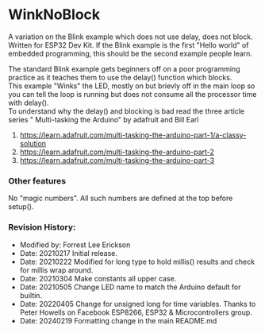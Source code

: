 # WinkNoBlock
A variation on the Blink example which does not use delay, does not block. Written for ESP32 Dev Kit.
If the Blink example is the first "Hello world" of embedded programming, this should be the second example people learn.

The standard Blink example gets beginners off on a poor programming practice as it teaches them to use the delay() function which blocks.  
This example "Winks" the LED, mostly on but brievly off in the main loop so you can tell the loop is running but does not consume all the processor time with delay().  
To understand why the delay() and blocking is bad read the three article series " Multi-tasking the Arduino" by adafruit and Bill Earl
1. https://learn.adafruit.com/multi-tasking-the-arduino-part-1/a-classy-solution
2. https://learn.adafruit.com/multi-tasking-the-arduino-part-2
3. https://learn.adafruit.com/multi-tasking-the-arduino-part-3

### Other features
No "magic numbers". All such numbers are defined at the top before setup().

### Revision History:
* Modified by: Forrest Lee Erickson  
* Date: 20210217 Initial release.  
* Date: 20210222 Modified for long type to hold millis() results and check for millis wrap around.  
* Date: 20210304 Make constants all upper case.  
* Date: 20210505 Change LED name to match the Arduino default for builtin.    
* Date: 20220405 Change for unsigned long for time variables. Thanks to Peter Howells on Facebook  ESP8266, ESP32 & Microcontrollers group.
* Date: 20240219 Formatting change in the main README.md

